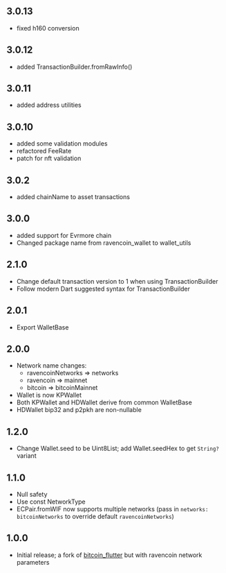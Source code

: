 ## 3.0.13

- fixed h160 conversion

## 3.0.12

- added TransactionBuilder.fromRawInfo()

## 3.0.11

- added address utilities

## 3.0.10

- added some validation modules
- refactored FeeRate
- patch for nft validation

## 3.0.2

- added chainName to asset transactions

## 3.0.0

- added support for Evrmore chain
- Changed package name from ravencoin_wallet to wallet_utils

## 2.1.0

- Change default transaction version to 1 when using TransactionBuilder
- Follow modern Dart suggested syntax for TransactionBuilder

## 2.0.1
- Export WalletBase

## 2.0.0
- Network name changes:
  - ravencoinNetworks => networks
  - ravencoin => mainnet
  - bitcoin => bitcoinMainnet
- Wallet is now KPWallet
- Both KPWallet and HDWallet derive from common WalletBase
- HDWallet bip32 and p2pkh are non-nullable

## 1.2.0

- Change Wallet.seed to be Uint8List; add Wallet.seedHex to get `String?` variant

## 1.1.0

- Null safety
- Use const NetworkType
- ECPair.fromWIF now supports multiple networks (pass in `networks: bitcoinNetworks` to override default `ravencoinNetworks`)

## 1.0.0

- Initial release; a fork of [bitcoin_flutter](https://github.com/dart-bitcoin/bitcoin_flutter) but with ravencoin network parameters

